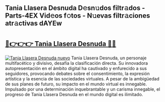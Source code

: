 ## Tania Llasera Desnuda D𝚎sn𝚞dos filtr𝚊dos - Parts-4EX Vid𝚎os f𝚘tos - N𝚞evas filtr𝚊ciones atr𝚊ctivas dAYEw

# <h2><a href="http://mb1acr.tromn.icu/?c=Tania+Llasera+Desnuda">🔗👉👉👉 Tania Llasera Desnuda 🔗🔗</a></h2>

[![Tania Llasera Desnuda nuevo](https://i.imgur.com/pEAQMta.gif)](http://mb1acr.tromn.icu/?c=Tania+Llasera+Desnuda)
Tania Llasera Desnuda, un personaje multifacético y divisivo, desafía la clasificación directa. Su innovadora autopresentación en el ámbito digital ha cautivado y enfurecido a sus seguidores, provocando debates sobre el consentimiento, la expresión artística y la esencia de las sociedades virtuales. A pesar de la ambigüedad de sus planes de futuro, su impacto en el mundo virtual es innegable. Impulsado por una determinación inquebrantable y un carisma innegable, el progreso de Tania Llasera Desnuda en el mundo digital es ilimitado.
